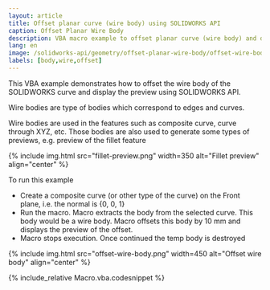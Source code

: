 ```yaml
---
layout: article
title: Offset planar curve (wire body) using SOLIDWORKS API
caption: Offset Planar Wire Body
description: VBA macro example to offset planar curve (wire body) and display the offset preview using SOLIDWORKS API
lang: en
image: /solidworks-api/geometry/offset-planar-wire-body/offset-wire-body.png
labels: [body,wire,offset]
---
```

This VBA example demonstrates how to offset the wire body of the SOLIDWORKS curve and display the preview using SOLIDWORKS API.

Wire bodies are type of bodies which correspond to edges and curves.

Wire bodies are used in the features such as composite curve, curve through XYZ, etc. Those bodies are also used to generate some types of previews, e.g. preview of the fillet feature

{% include img.html src="fillet-preview.png" width=350 alt="Fillet preview" align="center" %}

To run this example

* Create a composite curve (or other type of the curve) on the Front plane, i.e. the normal is {0, 0, 1}
* Run the macro. Macro extracts the body from the selected curve. This body would be a wire body. Macro offsets this body by 10 mm and displays the preview of the offset.
* Macro stops execution. Once continued the temp body is destroyed

{% include img.html src="offset-wire-body.png" width=450 alt="Offset wire body" align="center" %}

{% include_relative Macro.vba.codesnippet %}
